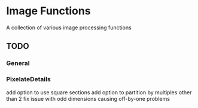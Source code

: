 # Image Functions #
A collection of various image processing functions

## TODO ##
### General ###

### PixelateDetails ###
add option to use square sections
add option to partition by multiples other than 2
fix issue with odd dimensions causing off-by-one problems